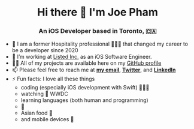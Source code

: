 <!--
**rungxanh2901/rungxanh2901** is a ✨ _special_ ✨ repository because its `README.md` (this file) appears on your GitHub profile.
 -->
 
<h1 align="center">Hi there 👋 I'm Joe Pham</h1>
<h3 align="center">An iOS Developer based in Toronto, 🇨🇦</h3>


- 👔 I am a former Hospitality professional 👨🏻‍💼 that changed my career to be a developer since 2020
- 🌱 I’m working at [Listed Inc.](https://listed.inc) as an iOS Software Engineer.
- 👨‍💻 All of my projects are available here on my [GitHub profile](github.com/rungxanh1995)
- 📫 Please feel free to reach me at [**my email**](mailto:ptlam.vn95@gmail.com), [**Twitter**](https://twitter.com/rungxanh1995), and [**LinkedIn**](https://www.linkedin.com/in/ptlam95/)
- ⚡ Fun facts: I love all these things
   - coding (especially iOS development with Swift) 👨🏻‍💻
   - watching  WWDC
   - learning languages (both human and programming)
   - 🐶
   - Asian food 🍱
   - and mobile devices 📱
